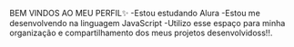 BEM VINDOS AO MEU PERFIL✨
-Estou estudando Alura
-Estou me desenvolvendo na linguagem JavaScript
-Utilizo esse espaço para minha organização e compartilhamento dos meus 
projetos desenvolvidoss!!.
